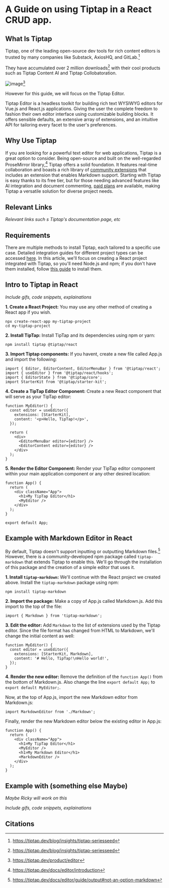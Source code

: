 # A Guide on using Tiptap in a React CRUD app.

## What Is Tiptap

Tiptap, one of the leading open-source dev tools for rich content editors is trusted by many companies like Substack, AxiosHQ, and GitLab.[^1]

They have accumulated over 2 million downloads[^1] with their cool products such as Tiptap Content AI and Tiptap Collobatoration. 


![image](https://github.com/AshkanAleshams/learning-software-engineering.github.io/assets/90326959/a032584f-7d0b-4232-9d76-ee965e972f2b)[^2]


However for this guide, we will focus on the Tiptap Editor.

Tiptap Editor is a headless toolkit for building rich text WYSIWYG editors for Vue.js and React.js applications. Giving the user the complete freedom to fashion their own editor interface using customizable building blocks. 
It offers sensible defaults, an extensive array of extensions, and an intuitive API for tailoring every facet to the user's preferences.



## Why Use Tiptap

If you are looking for a powerful text editor for web applications, Tiptap is a great option to consider. Being open-source and built on the well-regarded ProseMirror library,[^3] Tiptap offers a solid foundation. It features real-time collaboration and boasts a rich library of [community extensions](https://github.com/ueberdosis/awesome-tiptap#community-extensions) that includes an extension that enables Markdown support. Starting with Tiptap is easy thanks to its free tier, but for those needing advanced features like AI integration and document commenting, [paid plans](https://tiptap.dev/pricing) are available, making Tiptap a versatile solution for diverse project needs.

## Relevant Links
_Relevant links such s Tiptap's documentation page, etc_

## Requirements

There are multiple methods to install Tiptap, each tailored to a specific use case. Detailed integration guides for different project types can be accessed [here](https://tiptap.dev/docs/editor/installation). In this article, we'll focus on creating a React project integrated with Tiptap, so you'll need Node.js and npm; if you don't have them installed, follow [this guide](https://docs.npmjs.com/downloading-and-installing-node-js-and-npm) to install them.

## Intro to Tiptap in React

_Include gifs, code snippets, explainations_

**1. Create a React Project:**
You may use any other method of creating a React app if you wish.
``` 
npx create-react-app my-tiptap-project
cd my-tiptap-project
```

**2. Install TipTap:**
Install TipTap and its dependencies using npm or yarn:
```
npm install tiptap @tiptap/react
```

**3. Import Tiptap components:**
If you havent, create a new file called App.js and import the following:
```
import { Editor, EditorContent, EditorMenuBar } from '@tiptap/react';
import { useEditor } from '@tiptap/react/hooks';
import { EditorState } from '@tiptap/core';
import StarterKit from '@tiptap/starter-kit';
```

**4. Create a TipTap Editor Component:**
Create a new React component that will serve as your TipTap editor:
```
function MyEditor() {
  const editor = useEditor({
    extensions: [StarterKit],
    content: '<p>Hello, TipTap!</p>',
  });

  return (
    <div>
      <EditorMenuBar editor={editor} />
      <EditorContent editor={editor} />
    </div>
  );
}
```

**5. Render the Editor Component:**
Render your TipTap editor component within your main application component or any other desired location:
```
function App() {
  return (
    <div className="App">
      <h1>My TipTap Editor</h1>
      <MyEditor />
    </div>
  );
}

export default App;
```

## Example with Markdown Editor in React

By default, Tiptap doesn't support inputting or outputting Markdown files.[^4] However, there is a community-developed npm package called `tiptap-markdown` that extends Tiptap to enable this. We'll go through the installation of this package and the creation of a simple editor that uses it.

**1. Install `tiptap-markdown`:**
We'll continue with the React project we created above. Install the `tiptap-markdown` package using npm:
```
npm install tiptap-markdown
```

**2. Import the package:**
Make a copy of App.js called Markdown.js. Add this import to the top of the file:
```
import { Markdown } from 'tiptap-markdown';
```

**3. Edit the editor:**
Add `Markdown` to the list of extensions used by the Tiptap editor. Since the file format has changed from HTML to Markdown, we'll change the initial content as well:
```
function MyEditor() {
  const editor = useEditor({
    extensions: [StarterKit, Markdown],
    content: '# Hello, TipTap!\nHello world!',
  });
}
```

**4. Render the new editor:**
Remove the definition of the `function App()` from the bottom of Markdown.js. Also change the line `export default App;` to `export default MyEditor;`.

Now, at the top of App.js, import the new Markdown editor from Markdown.js:
```
import MarkdownEditor from './Markdown';
```

Finally, render the new Markdown editor below the existing editor in App.js:
```
function App() {
  return (
    <div className="App">
      <h1>My TipTap Editor</h1>
      <MyEditor />
      <h1>My Markdown Editor</h1>
      <MarkdownEditor />
    </div>
  );
}
```

## Example with (something else Maybe)
_Maybe Ricky will work on this_

_Include gifs, code snippets, explainations_

## Citations

[^1]: https://tiptap.dev/blog/insights/tiptap-seriesseed
[^2]: https://tiptap.dev/product/editor
[^3]: https://tiptap.dev/docs/editor/introduction
[^4]: https://tiptap.dev/docs/editor/guide/output#not-an-option-markdown